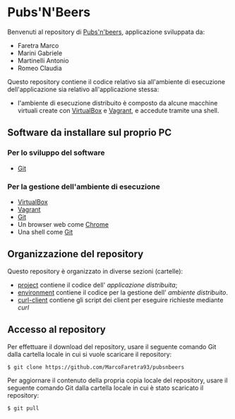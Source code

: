 # Pubs'N'Beers

Benvenuti al repository di [Pubs'n'beers](http://10.11.1.5), applicazione sviluppata da:

* Faretra Marco
* Marini Gabriele
* Martinelli Antonio
* Romeo Claudia

Questo repository contiene il codice relativo sia all'ambiente di esecuzione dell'applicazione sia relativo all'applicazione stessa:

* l'ambiente di esecuzione distribuito è composto
  da alcune macchine virtuali create con
  [VirtualBox](https://www.virtualbox.org/)
  e [Vagrant](https://www.vagrantup.com/),
  e accedute tramite una shell.

## Software da installare sul proprio PC

### Per lo sviluppo del software
* [Git](https://git-scm.com/)

### Per la gestione dell'ambiente di esecuzione  
* [VirtualBox](https://www.virtualbox.org/)
* [Vagrant](https://www.vagrantup.com/)
* [Git](https://git-scm.com/)
* Un browser web come [Chrome](https://www.google.com/chrome/)
* Una shell come [Git](https://git-scm.com/)

## Organizzazione del repository

Questo repository è organizzato in diverse sezioni (cartelle):
* [project](project/) contiene il codice dell' *applicazione distribuita*;
* [environment](environment/) contiene il codice per la gestione dell' *ambiente distribuito*.
* [curl-client](curl-client/) contiene gli script dei client per eseguire richieste mediante *curl*

## Accesso al repository

Per effettuare il download del repository, usare il seguente comando Git
dalla cartella locale in cui si vuole scaricare il repository:

    $ git clone https://github.com/MarcoFaretra93/pubsnbeers

Per aggiornare il contenuto della propria copia locale del repository,
usare il seguente comando Git dalla cartella locale in cui è stato scaricato il repository:

    $ git pull
